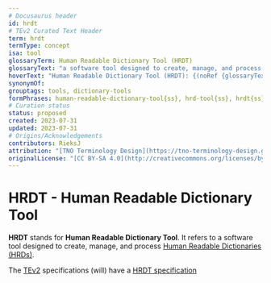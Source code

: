 ```yaml
---
# Docusaurus header
id: hrdt
# TEv2 Curated Text Header
term: hrdt
termType: concept
isa: tool
glossaryTerm: Human Readable Dictionary Tool (HRDT)
glossaryText: "a software tool designed to create, manage, and process [Human Readable Dictionaries (HRDs)](hrd@)."
hoverText: "Human Readable Dictionary Tool (HRDT): {(noRef {glossaryText})}"
synonymOf: 
grouptags: tools, dictionary-tools
formPhrases: human-readable-dictionary-tool{ss}, hrd-tool{ss}, hrdt{ss}
# Curation status
status: proposed
created: 2023-07-31
updated: 2023-07-31
# Origins/Acknowledgements
contributors: RieksJ
attribution: "[TNO Terminology Design](https://tno-terminology-design.github.io/tev2-specifications/docs/tev2)"
originalLicense: "[CC BY-SA 4.0](http://creativecommons.org/licenses/by-sa/4.0/?ref=chooser-v1)"
---
```


# HRDT - Human Readable Dictionary Tool

**HRDT** stands for **Human Readable Dictionary Tool**. It refers to a software tool designed to create, manage, and process [Human Readable Dictionaries (HRDs)](hrd@).

The [TEv2](@) specifications (will) have a [HRDT specification](/docs/tev2/spec-tools/hrdt)